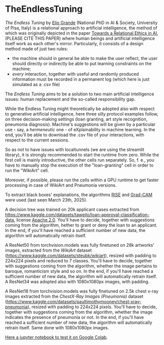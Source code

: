 # TheEndlessTuning

*The Endless Tuning* by [Elio Grande](www.linkedin.com/in/elio-grande-2ba249194) (National PhD in AI & Society, University of Pisa, Italy) is a relational approach to artificial intelligence, the method of which was originally depicted in the paper [Towards a Relational Ethics in AI](https://link.springer.com/chapter/10.1007/978-3-031-76961-0_2), (PLEASE CITE THIS PAPER) where human beings and artificial intelligence itself work as each other's mirror. Particularly, it consists of a design method made of just two rules:

*   the machine should in general be able to make the user reflect, the user should directly or indirectly be able to put learning constraints on the machine;
*   *every* interaction, together with useful and randomly produced information must be recorded in a permanent log (which here is just simulated as a .csv file)

The *Endless Tuning* aims to be a solution to two main artificial intelligence issues: human replacement and the so-called responsibility gap.

While the Endless Tuning might theoretically be adopted also with respect to generative artificial intelligence, here three silly protocol examples follow, on three decision-making settings (loan granting, art style recognition, pneumonia diagnosis). Machine's suggestions will be given by a particular use - say, a *hermeneutic* one - of eXplainability in machine learning.
In the end, you'll be able to download the .csv file of your interactions, with respect to the current sessions.

So as not to have issues with localtunnels (we are using the streamlit library), it is strongly recommended to start the runtime from zero. While the first cell is mainly introductive, the other cells run separately. So, f. e., you have to manually stop the execution of the "loan-granting" cell in order to run the "WikiArt" cell.

Moreover, if possible, please run the cells within a GPU runtime to get faster processing in case of WikiArt and Pneumonia versions.

To extract black boxes' explanations, the algorithms [RISE](https://github.com/eclique/RISE) and [Grad-CAM](https://github.com/jacobgil/pytorch-grad-cam) were used (last seen March 23th, 2025).

A decision tree was trained on 20k applicant cases extracted from https://www.kaggle.com/datasets/taweilo/loan-approval-classification-data, license [Apache 2.0](https://www.apache.org/licenses/LICENSE-2.0). You'll have to decide, together with suggestions coming from the algorithm, hether to grant or deny the loan to an applicant. In the end, if you'll have reached a sufficient number of new data, the algorithm will automatically retrain itself.

A ResNet50 from torchvision.models was fully finetuned on 28k artworks' images, extracted from the *WikiArt* dataset (https://www.kaggle.com/datasets/steubk/wikiart), resized with padding to 224x224 pixels and reduced to 7 classes. You'll have to decide, together with suggestions coming from the algorithm, whether the image pertains to baroque, romanticism style and so on. In the end, if you'll have reached a sufficient number of new data, the algorithm will automatically retrain itself. A ResNet34 was adopted also with 1080x1080px images, with padding.

A ResNet18 from torchvision.models was fully finetuned on 2.5k chest x-ray images extracted from the *ChestX-Ray Images (Pneumonia)* dataset (https://www.kaggle.com/datasets/paultimothymooney/chest-xray-pneumonia), resized with padding to 224x224 pixels. You'll have to decide, together with suggestions coming from the algorithm, whether the image indicates the presence of pneumonia or not. In the end, if you'll have reached a sufficient number of new data, the algorithm will automatically retrain itself. Same done with 1080x1080px images.

[Here a jupyter notebook to test it on Google Colab](https://colab.research.google.com/drive/1m1mDWTlE5egzT_oSR18hHLlcwwrX401N?authuser=1#scrollTo=3pMgbEeXeB5X).


